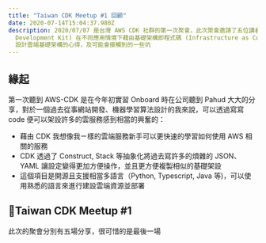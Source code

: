 ```yaml
---
title: "Taiwan CDK Meetup #1 回顧"
date: 2020-07-14T15:04:37.980Z
description: 2020/07/07 是台灣 AWS CDK 社群的第一次聚會，此次聚會邀請了五位講者分享使用 CDK (Cloud
  Development Kit) 在不同應用情境下藉由基礎架構即程式碼 (Infrastructure as Code，IaC)
  設計雲端基礎架構的心得，及可能會接觸到的一些坑
---
```

## 緣起
第一次聽到 AWS-CDK 是在今年初實習 Onboard 時在公司聽到 Pahud 大大的分享，對於一個過去從事網站開發、機器學習算法設計的我來說，可以透過寫寫 code 便可以架設許多的雲服務感到相當的興奮的：
- 藉由 CDK 我想像我ㄧ樣的雲端服務新手可以更快速的學習如何使用 AWS 相關的服務
- CDK 透過了 Construct, Stack 等抽象化將過去寫許多的煩雜的 JSON、YAML 讓設定變得更加方便操作，並且更方便複製相似的基礎架設
- 這個項目是開源且支援相當多語言（Python, Typescript, Java 等)，可以使用熟悉的語言來進行建設雲端資源並部署

## Taiwan CDK Meetup #1
此次的聚會分別有五場分享，很可惜的是最後一場